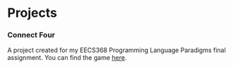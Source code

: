 # Projects
### Connect Four
A project created for my EECS368 Programming Language Paradigms final assignment. You can find the game [here](https://zachmccray-connect-four.glitch.me/).
